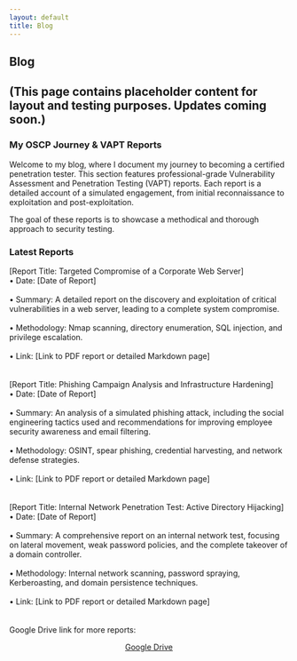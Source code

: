 ```yaml
---
layout: default
title: Blog
---
```

## Blog

## (This page contains placeholder content for layout and testing purposes. Updates coming soon.)


### My OSCP Journey & VAPT Reports

Welcome to my blog, where I document my journey to becoming a certified penetration tester. This section features professional-grade Vulnerability Assessment and Penetration Testing (VAPT) reports. Each report is a detailed account of a simulated engagement, from initial reconnaissance to exploitation and post-exploitation.

The goal of these reports is to showcase a methodical and thorough approach to security testing.

### Latest Reports
<div class="blog-post-item">
[Report Title: Targeted Compromise of a Corporate Web Server]
<br>
• Date: [Date of Report]
<br>
<br>
• Summary: A detailed report on the discovery and exploitation of critical vulnerabilities in a web server, leading to a complete system compromise.
<br>
<br>
• Methodology: Nmap scanning, directory enumeration, SQL injection, and privilege escalation.
<br>
<br>
• Link: [Link to PDF report or detailed Markdown page]

</div>
<br>
<br>
<div class="blog-post-item">
[Report Title: Phishing Campaign Analysis and Infrastructure Hardening]
<br>
• Date: [Date of Report]
<br>
<br>
• Summary: An analysis of a simulated phishing attack, including the social engineering tactics used and recommendations for improving employee security awareness and email filtering.
<br>
<br>
• Methodology: OSINT, spear phishing, credential harvesting, and network defense strategies.
<br>
<br>
• Link: [Link to PDF report or detailed Markdown page]

</div>
<br>
<br>
<div class="blog-post-item">
[Report Title: Internal Network Penetration Test: Active Directory Hijacking]
<br>
• Date: [Date of Report]
<br>
<br>
• Summary: A comprehensive report on an internal network test, focusing on lateral movement, weak password policies, and the complete takeover of a domain controller.
<br>
<br>
• Methodology: Internal network scanning, password spraying, Kerberoasting, and domain persistence techniques.
<br>
<br>
• Link: [Link to PDF report or detailed Markdown page]

</div>
<br>
<br>
Google Drive link for more reports:
<p align="center">
<a href="/File/GoogleDrive.pdf" download class="cool-button">Google Drive</a>
</p>

